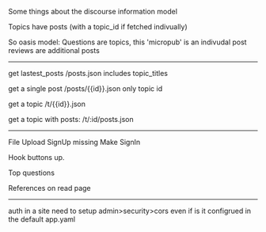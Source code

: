 Some things about the discourse information model

Topics
  have posts (with a topic_id if fetched indivually)

So oasis model:
Questions are topics,
  this 'micropub' is an indivudal post
    reviews are additional posts


------
get lastest_posts /posts.json
  includes topic_titles

get a single post /posts/{{id}}.json
  only topic id

get a topic  /t/{{id}}.json

get a topic with posts: /t/:id/posts.json


-----
File Upload
SignUp missing
Make SignIn

Hook buttons up.

Top questions

References on read page

--- 
auth
in a site need to setup admin>security>cors
even if is it configrued in the default app.yaml





